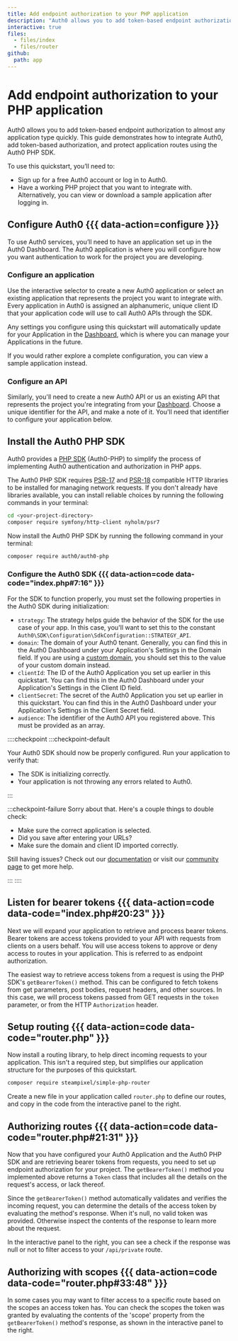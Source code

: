 ```yaml
---
title: Add endpoint authorization to your PHP application
description: "Auth0 allows you to add token-based endpoint authorization to your PHP application quickly and to protect your routes. This guide demonstrates how to integrate Auth0 with any new or existing PHP application using the Auth0 PHP SDK."
interactive: true
files:
  - files/index
  - files/router
github:
  path: app
---
```


# Add endpoint authorization to your PHP application

Auth0 allows you to add token-based endpoint authorization to almost any application type quickly. This guide demonstrates how to integrate Auth0, add token-based authorization, and protect application routes using the Auth0 PHP SDK.

To use this quickstart, you’ll need to:
- Sign up for a free Auth0 account or log in to Auth0.
- Have a working PHP project that you want to integrate with. Alternatively, you can view or download a sample application after logging in.

## Configure Auth0 {{{ data-action=configure }}}

To use Auth0 services, you’ll need to have an application set up in the Auth0 Dashboard. The Auth0 application is where you will configure how you want authentication to work for the project you are developing.

### Configure an application

Use the interactive selector to create a new Auth0 application or select an existing application that represents the project you want to integrate with. Every application in Auth0 is assigned an alphanumeric, unique client ID that your application code will use to call Auth0 APIs through the SDK.

Any settings you configure using this quickstart will automatically update for your Application in the <a href="${manage_url}/#/">Dashboard</a>, which is where you can manage your Applications in the future.

If you would rather explore a complete configuration, you can view a sample application instead.

### Configure an API

Similarly, you'll need to create a new Auth0 API or us an existing API that represents the project you're integrating from your <a href="${manage_url}/#/">Dashboard</a>. Choose a unique identifier for the API, and make a note of it. You'll need that identifier to configure your application below.

## Install the Auth0 PHP SDK

Auth0 provides a [PHP SDK](https://github.com/auth0/auth0-PHP) (Auth0-PHP) to simplify the process of implementing Auth0 authentication and authorization in PHP apps.

The Auth0 PHP SDK requires [PSR-17](https://www.php-fig.org/psr/psr-17/) and [PSR-18](https://www.php-fig.org/psr/psr-18/) compatible HTTP libraries to be installed for managing network requests. If you don't already have libraries available, you can install reliable choices by running the following commands in your terminal:

```bash
cd <your-project-directory>
composer require symfony/http-client nyholm/psr7
```

Now install the Auth0 PHP SDK by running the following command in your terminal:

```bash
composer require auth0/auth0-php
```

### Configure the Auth0 SDK {{{ data-action=code data-code="index.php#7:16" }}}

For the SDK to function properly, you must set the following properties in the Auth0 SDK during initialization:

- `strategy`: The strategy helps guide the behavior of the SDK for the use case of your app. In this case, you'll want to set this to the constant `Auth0\SDK\Configuration\SdkConfiguration::STRATEGY_API`.
- `domain`: The domain of your Auth0 tenant. Generally, you can find this in the Auth0 Dashboard under your Application's Settings in the Domain field. If you are using a [custom domain](https://auth0.com/docs/custom-domains), you should set this to the value of your custom domain instead.
- `clientId`: The ID of the Auth0 Application you set up earlier in this quickstart. You can find this in the Auth0 Dashboard under your Application's Settings in the Client ID field.
- `clientSecret`: The secret of the Auth0 Application you set up earlier in this quickstart. You can find this in the Auth0 Dashboard under your Application's Settings in the Client Secret field.
- `audience`: The identifier of the Auth0 API you registered above. This must be provided as an array.

::::checkpoint
:::checkpoint-default

Your Auth0 SDK should now be properly configured. Run your application to verify that:
- The SDK is initializing correctly.
- Your application is not throwing any errors related to Auth0.

:::

:::checkpoint-failure
Sorry about that. Here's a couple things to double check:
* Make sure the correct application is selected.
* Did you save after entering your URLs?
* Make sure the domain and client ID imported correctly.

Still having issues? Check out our [documentation](https://auth0.com/docs) or visit our [community page](https://community.auth0.com) to get more help.

:::
::::

## Listen for bearer tokens {{{ data-action=code data-code="index.php#20:23" }}}

Next we will expand your application to retrieve and process bearer tokens. Bearer tokens are access tokens provided to your API with requests from clients on a users behalf. You will use access tokens to approve or deny access to routes in your application. This is referred to as endpoint authorization.

The easiest way to retrieve access tokens from a request is using the PHP SDK's `getBearerToken()` method. This can be configured to fetch tokens from get parameters, post bodies, request headers, and other sources. In this case, we will process tokens passed from GET requests in the `token` parameter, or from the HTTP `Authorization` header.

## Setup routing {{{ data-action=code data-code="router.php" }}}

Now install a routing library, to help direct incoming requests to your application. This isn't a required step, but simplifies our application structure for the purposes of this quickstart.

```bash
composer require steampixel/simple-php-router
```

Create a new file in your application called `router.php` to define our routes, and copy in the code from the interactive panel to the right.

## Authorizing routes {{{ data-action=code data-code="router.php#21:31" }}}

Now that you have configured your Auth0 Application and the Auth0 PHP SDK and are retrieving bearer tokens from requests, you need to set up endpoint authorization for your project. The `getBearerToken()` method you implemented above returns a `Token` class that includes all the details on the request's access, or lack thereof.

Since the `getBearerToken()` method automatically validates and verifies the incoming request, you can determine the details of the access token by evaluating the method's response. When it's null, no valid token was provided. Otherwise inspect the contents of the response to learn more about the request.

In the interactive panel to the right, you can see a check if the response was null or not to filter access to your `/api/private` route.

## Authorizing with scopes {{{ data-action=code data-code="router.php#33:48" }}}

In some cases you may want to filter access to a specific route based on the scopes an access token has. You can check the scopes the token was granted by evaluating the contents of the 'scope' property from the `getBearerToken()` method's response, as shown in the interactive panel to the right.
